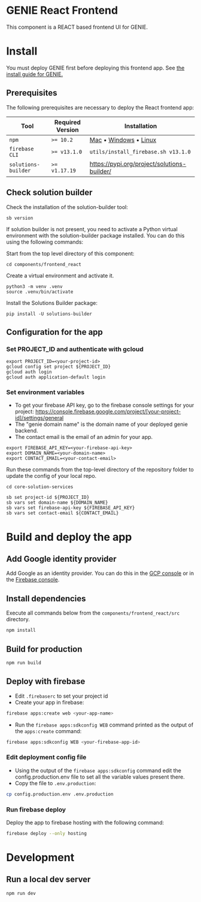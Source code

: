 # GENIE React Frontend
This component is a REACT based frontend UI for GENIE.

# Install

You must deploy GENIE first before deploying this frontend app.  See [the install guide for GENIE.](../../INSTALL.md)

## Prerequisites

The following prerequisites are necessary to deploy the React frontend app:


| Tool                | Required Version | Installation                                                                                                                                                                                        |
|---------------------|------------------|-----------------------------------------------------------------------------------------------------------------------------------------------------------------------------------------------------|
| `npm`               | `>= 10.2`        | [Mac](https://nodejs.org/en/download/) • [Windows](https://nodejs.org/en/download/) • [Linux](https://nodejs.org/en/download/package-manager/) |
| `firebase CLI`      | `>= v13.1.0`     | `utils/install_firebase.sh v13.1.0` |
| `solutions-builder` | `>= v1.17.19`    | https://pypi.org/project/solutions-builder/ |

## Check solution builder

Check the installation of the solution-builder tool:
```
sb version
```

If solution builder is not present, you need to activate a Python virtual environment with the solution-builder package installed.  You can do this using the following commands:

Start from the top level directory of this component:
```
cd components/frontend_react
```

Create a virtual environment and activate it.
```
python3 -m venv .venv
source .venv/bin/activate
```

Install the Solutions Builder package:
```
pip install -U solutions-builder
```

## Configuration for the app

### Set PROJECT_ID and authenticate with gcloud
```
export PROJECT_ID=<your-project-id>
gcloud config set project ${PROJECT_ID}
gcloud auth login
gcloud auth application-default login
```

### Set environment variables
- To get your firebase API key, go to the firebase console settings for your project: https://console.firebase.google.com/project/[your-project-id]/settings/general
- The "genie domain name" is the domain name of your deployed genie backend.
- The contact email is the email of an admin for your app.
```
export FIREBASE_API_KEY=<your-firebase-api-key>
export DOMAIN_NAME=<your-domain-name>
export CONTACT_EMAIL=<your-contact-email>
```

Run these commands from the top-level directory of the repository folder to update the config of your local repo.
```
cd core-solution-services

sb set project-id ${PROJECT_ID}
sb vars set domain-name ${DOMAIN_NAME}
sb vars set firebase-api-key ${FIREBASE_API_KEY}
sb vars set contact-email ${CONTACT_EMAIL}
```

# Build and deploy the app

## Add Google identity provider

Add Google as an identity provider.  You can do this in the [GCP console](https://console.cloud.google.com/customer-identity/providers?referrer=search&project=[your-project-id]) or in the [Firebase console](https://firebase.corp.google.com/project/your-project-id/authentication/providers). 


## Install dependencies
Execute all commands below from the `components/frontend_react/src` directory.

```bash
npm install
```

## Build for production

```bash
npm run build
```

## Deploy with firebase

- Edit `.firebaserc` to set your project id
- Create your app in firebase:
```bash
firebase apps:create web <your-app-name>
```

- Run the `firebase apps:sdkconfig WEB` command printed as the output of the `apps:create` command:
```bash
firebase apps:sdkconfig WEB <your-firebase-app-id>
```

### Edit deployment config file
- Using the output of the `firebase apps:sdkconfig` command edit the config.production.env file to set all the variable values present there.
- Copy the file to `.env.production`:
```bash
cp config.production.env .env.production
```

### Run firebase deploy
Deploy the app to firebase hosting with the following command:

```bash
firebase deploy --only hosting
```

# Development

## Run a local dev server

```bash
npm run dev
```

